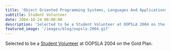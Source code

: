 ```yaml
---
title: 'Object Oriented Programming Systems, Languages And Applications (OOPSLA), Vancouver, BC, Canada'
subtitle: Student Volunteer 
date: 2004-10-24 00:00:00
description: 'Selected to be a Student Volunteer at OOPSLA 2004 on the Gold Plan.'
featured_image: '/images/blog/oopsla-2004.gif'
---
```


Selected to be a [Student Volunteer](http://www.oopsla.org/oopsla-history/) at OOPSLA 2004 on the Gold Plan.
